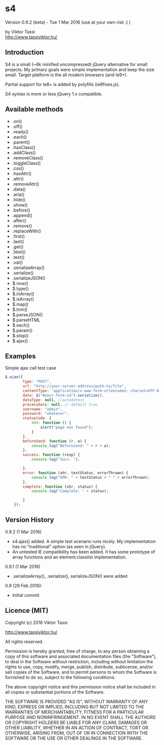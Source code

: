 # s4
Version 0.9.2 (beta) - Tue 1 Mar 2016
(use at your own risk :) )

by Viktor Tassi  
<http://www.tassiviktor.hu/>

Introduction
------------
S4 is a small (~6k minified uncompressed) jQuery alternative for small projects. My primary goals were simple implementation and keep  the size small. Target platform is the all modern browsers (and Ie9+). 

Partial support for Ie8+ is added by polyfills (ie8fixes.js).

S4 syntax is more or less jQuery 1.x compatible.

Available methods
------------

+ .on()
+ .off()
+ .ready()
+ .each()
+ .parent()
+ .hasClass()
+ .addClass()
+ .removeClass()
+ .toggleClass()
+ .css()
+ .hasAttr()
+ .attr()
+ .removeAttr()
+ .data()
+ .aria()
+ .hide()
+ .show()
+ .before()
+ .append()
+ .after()
+ .remove()
+ .replaceWith()
+ .first()
+ .last()
+ .get()
+ .html()
+ .text() 
+ .val()
+ .serializeArray()
+ .serialize()
+ .serializeJSON()
+ $.now()
+ $.type()
+ $.inArray()
+ $.isArray()
+ $.map()
+ $.trim()
+ $.parseJSON()
+ $.parseHTML
+ $.each()
+ $.param()
+ $.stop()
+ $.ajax()

Examples
---------------

Simple ajax call test case

```javascript
$.ajax({
        type: "POST",
        url: "http://your-server-address/path-to/file",
        contentType: 'application/x-www-form-urlencoded; charset=UTF-8',
        data: $("#your-form-id").serialize(), 
        dataType: null, //autodetect
        processData: null, // default true
        username: "admin",
        password: "whatever",
        statusCode: {
            404: function () {
                alert("page not found");
            }
        },
        beforeSend: function (r, a) {
            console.log("Beforesend: " + r + a);
        },
        success: function (resp) {
            console.log("Succ: ");

        },
        error: function (xhr, textStatus, errorThrown) {
            console.log("ERR: " + textStatus + " " + errorThrown);
        },
        complete: function (xhr, status) {
            console.log("Complete: " + status);

        }
    });
```

Version History
---------------
0.9.2 (1 Mar 2016)

+ s4.ajax() added. A simple test scenario runs nicely. My implementation has no "traditional" option (as seen in jQuery).
+ An untested IE compatibility has been added. It has some prototype of array functions and an element.classlist implementation.

0.9.1 (1 Mar 2016)

+ .serializeArray(), .serialize(), serializeJSON() were added

0.9 (29 Feb 2016):

+ Initial commit

Licence (MIT)
------------
Copyright (c) 2016 Viktor Tassi

<http://www.tassiviktor.hu/>   

All rights reserved.

Permission is hereby granted, free of charge, to any person obtaining a copy
of this software and associated documentation files (the "Software"), to deal
in the Software without restriction, including without limitation the rights
to use, copy, modify, merge, publish, distribute, sublicense, and/or sell
copies of the Software, and to permit persons to whom the Software is
furnished to do so, subject to the following conditions:

The above copyright notice and this permission notice shall be included in all
copies or substantial portions of the Software.

THE SOFTWARE IS PROVIDED "AS IS", WITHOUT WARRANTY OF ANY KIND, EXPRESS OR
IMPLIED, INCLUDING BUT NOT LIMITED TO THE WARRANTIES OF MERCHANTABILITY,
FITNESS FOR A PARTICULAR PURPOSE AND NONINFRINGEMENT. IN NO EVENT SHALL THE
AUTHORS OR COPYRIGHT HOLDERS BE LIABLE FOR ANY CLAIM, DAMAGES OR OTHER
LIABILITY, WHETHER IN AN ACTION OF CONTRACT, TORT OR OTHERWISE, ARISING FROM,
OUT OF OR IN CONNECTION WITH THE SOFTWARE OR THE USE OR OTHER DEALINGS IN THE
SOFTWARE.


